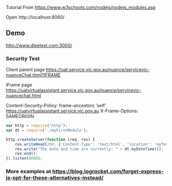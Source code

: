 Tutorial From
https://www.w3schools.com/nodejs/nodejs_modules.asp

Open
http://localhost:8080/

## Demo
http://www.dleetest.com:3000/

### Security Test
Client parent page
https://uat.service.vic.gov.au/nuance/servicevic-nuanceChat.html?IFRAME

iFrame page
https://uatvirtualassistant.service.vic.gov.au/nuance/servicevic-nuancechat.html

Content-Security-Policy: frame-ancestors 'self' https://uatvirtualassistant.service.vic.gov.au
X-Frame-Options: SAMEORIGIN


```javascript
var http = require('http');
var dt = require('./myFirstModule');

http.createServer(function (req, res) {
    res.writeHead(200, {'Content-Type': 'text/html', 'location': 'myTest'});
    res.write("The date and time are currently: " + dt.myDateTime());
    res.end();
}).listen(8080);
```



### More examples at https://blog.logrocket.com/forget-express-js-opt-for-these-alternatives-instead/